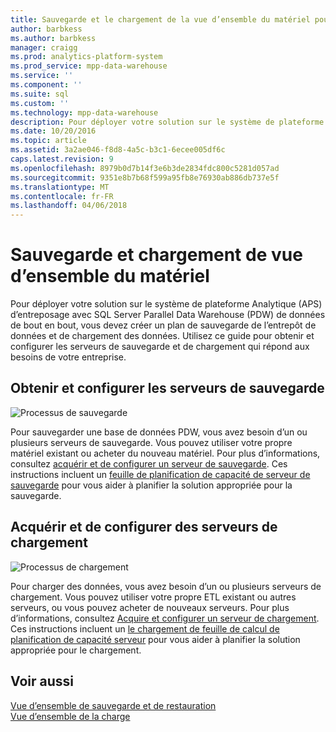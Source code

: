 ```yaml
---
title: Sauvegarde et le chargement de la vue d’ensemble du matériel pour APS PDW
author: barbkess
ms.author: barbkess
manager: craigg
ms.prod: analytics-platform-system
ms.prod_service: mpp-data-warehouse
ms.service: ''
ms.component: ''
ms.suite: sql
ms.custom: ''
ms.technology: mpp-data-warehouse
description: Pour déployer votre solution sur le système de plateforme Analytique (APS) d’entreposage avec SQL Server Parallel Data Warehouse (PDW) de données de bout en bout, vous devez créer un plan de sauvegarde de l’entrepôt de données et de chargement des données.
ms.date: 10/20/2016
ms.topic: article
ms.assetid: 3a2ae046-f8d8-4a5c-b3c1-6ecee005df6c
caps.latest.revision: 9
ms.openlocfilehash: 8979b0d7b14f3e6b3de2834fdc800c5281d057ad
ms.sourcegitcommit: 9351e8b7b68f599a95fb8e76930ab886db737e5f
ms.translationtype: MT
ms.contentlocale: fr-FR
ms.lasthandoff: 04/06/2018
---
```

# <a name="backup-and-loading-hardware-overview"></a>Sauvegarde et chargement de vue d’ensemble du matériel
Pour déployer votre solution sur le système de plateforme Analytique (APS) d’entreposage avec SQL Server Parallel Data Warehouse (PDW) de données de bout en bout, vous devez créer un plan de sauvegarde de l’entrepôt de données et de chargement des données. Utilisez ce guide pour obtenir et configurer les serveurs de sauvegarde et de chargement qui répond aux besoins de votre entreprise.  
  
## <a name="acquire-and-configure-backup-servers"></a>Obtenir et configurer les serveurs de sauvegarde  
![Processus de sauvegarde](media/backup-process.png "processus de sauvegarde")  
  
Pour sauvegarder une base de données PDW, vous avez besoin d’un ou plusieurs serveurs de sauvegarde. Vous pouvez utiliser votre propre matériel existant ou acheter du nouveau matériel. Pour plus d’informations, consultez [acquérir et de configurer un serveur de sauvegarde](acquire-and-configure-backup-server.md). Ces instructions incluent un [feuille de planification de capacité de serveur de sauvegarde](backup-capacity-planning-worksheet.md) pour vous aider à planifier la solution appropriée pour la sauvegarde.  
  
## <a name="acquire-and-configure-loading-servers"></a>Acquérir et de configurer des serveurs de chargement  
![Processus de chargement](media/loading-process.png "processus de chargement")  
  
Pour charger des données, vous avez besoin d’un ou plusieurs serveurs de chargement. Vous pouvez utiliser votre propre ETL existant ou autres serveurs, ou vous pouvez acheter de nouveaux serveurs. Pour plus d’informations, consultez [Acquire et configurer un serveur de chargement](acquire-and-configure-loading-server.md). Ces instructions incluent un [le chargement de feuille de calcul de planification de capacité serveur](loading-server-capacity-planning-worksheet.md) pour vous aider à planifier la solution appropriée pour le chargement.  
  
## <a name="see-also"></a>Voir aussi  
[Vue d’ensemble de sauvegarde et de restauration](backup-and-restore-overview.md)  
[Vue d’ensemble de la charge](load-overview.md)  
  
